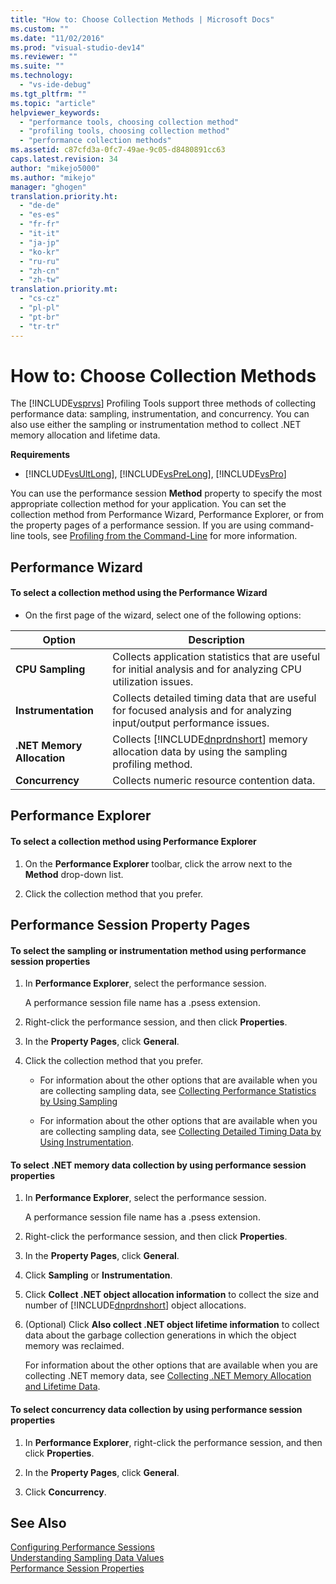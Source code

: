 ```yaml
---
title: "How to: Choose Collection Methods | Microsoft Docs"
ms.custom: ""
ms.date: "11/02/2016"
ms.prod: "visual-studio-dev14"
ms.reviewer: ""
ms.suite: ""
ms.technology: 
  - "vs-ide-debug"
ms.tgt_pltfrm: ""
ms.topic: "article"
helpviewer_keywords: 
  - "performance tools, choosing collection method"
  - "profiling tools, choosing collection method"
  - "performance collection methods"
ms.assetid: c87cfd3a-0fc7-49ae-9c05-d8480891cc63
caps.latest.revision: 34
author: "mikejo5000"
ms.author: "mikejo"
manager: "ghogen"
translation.priority.ht: 
  - "de-de"
  - "es-es"
  - "fr-fr"
  - "it-it"
  - "ja-jp"
  - "ko-kr"
  - "ru-ru"
  - "zh-cn"
  - "zh-tw"
translation.priority.mt: 
  - "cs-cz"
  - "pl-pl"
  - "pt-br"
  - "tr-tr"
---
```

# How to: Choose Collection Methods
The [!INCLUDE[vsprvs](../code-quality/includes/vsprvs_md.md)] Profiling Tools support three methods of collecting performance data: sampling, instrumentation, and concurrency. You can also use either the sampling or instrumentation method to collect .NET memory allocation and lifetime data.  
  
 **Requirements**  
  
-   [!INCLUDE[vsUltLong](../code-quality/includes/vsultlong_md.md)], [!INCLUDE[vsPreLong](../code-quality/includes/vsprelong_md.md)], [!INCLUDE[vsPro](../code-quality/includes/vspro_md.md)]  
  
 You can use the performance session **Method** property to specify the most appropriate collection method for your application. You can set the collection method from Performance Wizard, Performance Explorer, or from the property pages of a performance session. If you are using command-line tools, see [Profiling from the Command-Line](../profiling/using-the-profiling-tools-from-the-command-line.md) for more information.  
  
## Performance Wizard  
  
#### To select a collection method using the Performance Wizard  
  
-   On the first page of the wizard, select one of the following options:  
  
|Option|Description|  
|------------|-----------------|  
|**CPU Sampling**|Collects application statistics that are useful for initial analysis and for analyzing CPU utilization issues.|  
|**Instrumentation**|Collects detailed timing data that are useful for focused analysis and for analyzing input/output performance issues.|  
|**.NET Memory Allocation**|Collects [!INCLUDE[dnprdnshort](../code-quality/includes/dnprdnshort_md.md)] memory allocation data by using the sampling profiling method.|  
|**Concurrency**|Collects numeric resource contention data.|  
  
## Performance Explorer  
  
#### To select a collection method using Performance Explorer  
  
1.  On the **Performance Explorer** toolbar, click the arrow next to the **Method** drop-down list.  
  
2.  Click the collection method that you prefer.  
  
## Performance Session Property Pages  
  
#### To select the sampling or instrumentation method using performance session properties  
  
1.  In **Performance Explorer**, select the performance session.  
  
     A performance session file name has a .psess extension.  
  
2.  Right-click the performance session, and then click **Properties**.  
  
3.  In the **Property Pages**, click **General**.  
  
4.  Click the collection method that you prefer.  
  
    -   For information about the other options that are available when you are collecting sampling data, see [Collecting Performance Statistics by Using Sampling](../profiling/collecting-performance-statistics-by-using-sampling.md)  
  
    -   For information about the other options that are available when you are collecting sampling data, see [Collecting Detailed Timing Data by Using Instrumentation](../profiling/collecting-detailed-timing-data-by-using-instrumentation.md).  
  
#### To select .NET memory data collection by using performance session properties  
  
1.  In **Performance Explorer**, select the performance session.  
  
     A performance session file name has a .psess extension.  
  
2.  Right-click the performance session, and then click **Properties**.  
  
3.  In the **Property Pages**, click **General**.  
  
4.  Click **Sampling** or **Instrumentation**.  
  
5.  Click **Collect .NET object allocation information** to collect the size and number of [!INCLUDE[dnprdnshort](../code-quality/includes/dnprdnshort_md.md)] object allocations.  
  
6.  (Optional) Click **Also collect .NET object lifetime information** to collect data about the garbage collection generations in which the object memory was reclaimed.  
  
     For information about the other options that are available when you are collecting .NET memory data, see [Collecting .NET Memory Allocation and Lifetime Data](../profiling/collecting-dotnet-memory-allocation-and-lifetime-data.md).  
  
#### To select concurrency data collection by using performance session properties  
  
1.  In **Performance Explorer**, right-click the performance session, and then click **Properties**.  
  
2.  In the **Property Pages**, click **General**.  
  
3.  Click **Concurrency**.  
  
## See Also  
 [Configuring Performance Sessions](../profiling/configuring-performance-sessions.md)   
 [Understanding Sampling Data Values](../profiling/understanding-sampling-data-values.md)   
 [Performance Session Properties](../profiling/performance-session-properties.md)
